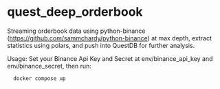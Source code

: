 # quest_deep_orderbook

Streaming orderbook data using python-binance (https://github.com/sammchardy/python-binance)
at max depth, extract statistics using polars, and push into QuestDB for further analysis.

Usage:
Set your Binance Api Key and Secret at env/binance_api_key and env/binance_secret, then run:

```console
  docker compose up
```
